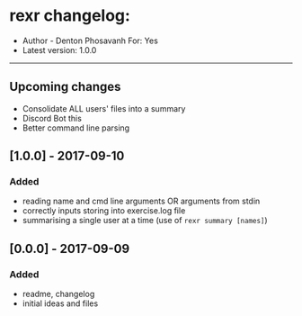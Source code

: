 # rexr changelog:
- Author - Denton Phosavanh
For: Yes
- Latest version: 1.0.0
---

## Upcoming changes
- Consolidate ALL users' files into a summary
- Discord Bot this
- Better command line parsing

## [1.0.0] - 2017-09-10
### Added
- reading name and cmd line arguments OR arguments from stdin
- correctly inputs storing into exercise.log file
- summarising a single user at a time (use of `rexr summary [names]`)

## [0.0.0] - 2017-09-09
### Added
- readme, changelog
- initial ideas and files
